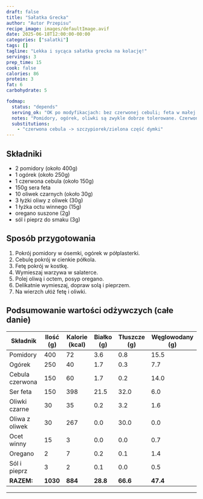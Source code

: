 ```yaml
---
draft: false
title: "Sałatka Grecka"
author: "Autor Przepisu"
recipe_image: images/defaultImage.avif
date: 2025-06-18T12:00:00-00:00
categories: ["salatki"]
tags: []
tagline: "Lekka i sycąca sałatka grecka na kolację!"
servings: 3
prep_time: 15
cook: false
calories: 86
protein: 3
fat: 6
carbohydrate: 5

fodmap:
  status: "depends"
  serving_ok: "OK po modyfikacjach: bez czerwonej cebuli; feta w małej porcji (~30–40 g/os.)"
  notes: "Pomidory, ogórek, oliwki są zwykle dobrze tolerowane. Czerwona cebula jest wysokofodmapowa – zamień na szczypiorek. Feta bywa akceptowalna w małej porcji."
  substitutions:
    - "czerwona cebula -> szczypiorek/zielona część dymki"
---
```


## Składniki
- 2 pomidory (około 400g)
- 1 ogórek (około 250g)
- 1 czerwona cebula (około 150g)
- 150g sera feta
- 10 oliwek czarnych (około 30g)
- 3 łyżki oliwy z oliwek (30g)
- 1 łyżka octu winnego (15g)
- oregano suszone (2g)
- sól i pieprz do smaku (3g)

## Sposób przygotowania
1. Pokrój pomidory w ósemki, ogórek w półplasterki.
2. Cebulę pokrój w cienkie półkola.
3. Fetę pokrój w kostkę.
4. Wymieszaj warzywa w salaterce.
5. Polej oliwą i octem, posyp oregano.
6. Delikatnie wymieszaj, dopraw solą i pieprzem.
7. Na wierzch ułóż fetę i oliwki.

## Podsumowanie wartości odżywczych (całe danie)

| Składnik         | Ilość (g) | Kalorie (kcal) | Białko (g) | Tłuszcze (g) | Węglowodany (g) |
|------------------|-----------|---------------|------------|--------------|-----------------|
| Pomidory         | 400       | 72            | 3.6        | 0.8          | 15.5            |
| Ogórek           | 250       | 40            | 1.7        | 0.3          | 7.7             |
| Cebula czerwona  | 150       | 60            | 1.7        | 0.2          | 14.0            |
| Ser feta         | 150       | 398           | 21.5       | 32.0         | 6.0             |
| Oliwki czarne    | 30        | 35            | 0.2        | 3.2          | 1.6             |
| Oliwa z oliwek   | 30        | 267           | 0.0        | 30.0         | 0.0             |
| Ocet winny       | 15        | 3             | 0.0        | 0.0          | 0.7             |
| Oregano          | 2         | 7             | 0.2        | 0.1          | 1.4             |
| Sól i pieprz     | 3         | 2             | 0.1        | 0.0          | 0.5             |
| **RAZEM:**       | **1030**  | **884**       | **28.8**   | **66.6**     | **47.4**        |

---

